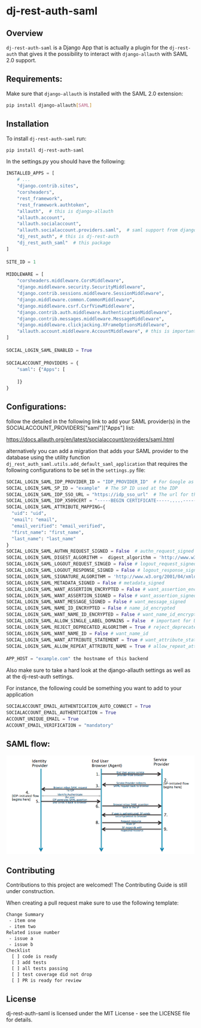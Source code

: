 # dj-rest-auth-saml

## Overview

`dj-rest-auth-saml` is a Django App that is actually a plugin for the `dj-rest-auth` that gives it the possibility to interact with `django-allauth` with SAML 2.0 support.

## Requirements:

Make sure that `django-allauth` is installed with the SAML 2.0 extension:

```bash
pip install django-allauth[SAML]
```

## Installation

To install `dj-rest-auth-saml` run:

```bash
pip install dj-rest-auth-saml
```

In the settings.py you should have the following:

```python
INSTALLED_APPS = [
    # ...
    "django.contrib.sites",
    "corsheaders",
    "rest_framework",
    "rest_framework.authtoken",
    "allauth",  # this is django-allauth
    "allauth.account",
    "allauth.socialaccount",
    "allauth.socialaccount.providers.saml",  # saml support from django-allauth
    "dj_rest_auth", # this is dj-rest-auth
    "dj_rest_auth_saml"  # this package
]

SITE_ID = 1

MIDDLEWARE = [
    "corsheaders.middleware.CorsMiddleware",
    "django.middleware.security.SecurityMiddleware",
    "django.contrib.sessions.middleware.SessionMiddleware",
    "django.middleware.common.CommonMiddleware",
    "django.middleware.csrf.CsrfViewMiddleware",
    "django.contrib.auth.middleware.AuthenticationMiddleware",
    "django.contrib.messages.middleware.MessageMiddleware",
    "django.middleware.clickjacking.XFrameOptionsMiddleware",
    "allauth.account.middleware.AccountMiddleware", # this is important for allauth
]

SOCIAL_LOGIN_SAML_ENABLED = True

SOCIALACCOUNT_PROVIDERS = {
    "saml": {"Apps": [

    ]}
}
```

## Configurations:

follow the detailed in the following link to add your SAML provider(s) in the SOCIALACCOUNT_PROVIDERS["saml"]["Apps"] list:

https://docs.allauth.org/en/latest/socialaccount/providers/saml.html

alternatively you can add a migration that adds your SAML provider to the database using the utility function `dj_rest_auth_saml.utils.add_default_saml_application` that requires the following configurations to be set in the `settings.py` file:

```python
SOCIAL_LOGIN_SAML_IDP_PROVIDER_ID = "IDP_PROVIDER_ID"  # For Google as a provider "https://accounts.google.com/o/saml2?idpid=XXXXXXXXX"
SOCIAL_LOGIN_SAML_SP_ID = "example"  # The SP ID used at the IDP
SOCIAL_LOGIN_SAML_IDP_SSO_URL = "https://idp_sso_url"  # The url for the IDP SSO, for google: "https://accounts.google.com/o/saml2/idp?idpid=XXXXXXXXX"
SOCIAL_LOGIN_SAML_IDP_X509CERT = "-----BEGIN CERTIFICATE-----.....-----END CERTIFICATE-----"  # the X509 IDP CERT
SOCIAL_LOGIN_SAML_ATTRIBUTE_MAPPING={
  "uid": "uid",
  "email": "email",
  "email_verified": "email_verified",
  "first_name": "first_name",
  "last_name": "last_name"
}
SOCIAL_LOGIN_SAML_AUTHN_REQUEST_SIGNED = False  # authn_request_signed
SOCIAL_LOGIN_SAML_DIGEST_ALGORITHM =  digest_algorithm = 'http://www.w3.org/2001/04/xmlenc#sha256' # OneLogin_Saml2_Constants.SHA256,
SOCIAL_LOGIN_SAML_LOGOUT_REQUEST_SINGED = False # logout_request_signed
SOCIAL_LOGIN_SAML_LOGOUT_RESPONSE_SIGNED = False # logout_response_signed
SOCIAL_LOGIN_SAML_SIGNATURE_ALGORITHM = 'http://www.w3.org/2001/04/xmldsig-more#rsa-sha256' # signature_algorithm OneLogin_Saml2_Constants.RSA_SHA256
SOCIAL_LOGIN_SAML_METADATA_SIGNED = False # metadata_signed
SOCIAL_LOGIN_SAML_WANT_ASSERTION_ENCRYPTED = False # want_assertion_encrypted
SOCIAL_LOGIN_SAML_WANT_ASSERTION_SIGNED = False # want_assertion_signed
SOCIAL_LOGIN_SAML_WANT_MESSAGE_SIGNED = False # want_message_signed
SOCIAL_LOGIN_SAML_NAME_ID_ENCRYPTED = False # name_id_encrypted
SOCIAL_LOGIN_SAML_WANT_NAME_ID_ENCRYPTED = False # want_name_id_encrypted
SOCIAL_LOGIN_SAML_ALLOW_SINGLE_LABEL_DOMAINS = False  # important for Unit testing
SOCIAL_LOGIN_SAML_REJECT_DEPRECATED_ALGORITHM = True # reject_deprecated_algorithm
SOCIAL_LOGIN_SAML_WANT_NAME_ID = False # want_name_id
SOCIAL_LOGIN_SAML_WANT_ATTRIBUTE_STATEMENT = True # want_attribute_statement
SOCIAL_LOGIN_SAML_ALLOW_REPEAT_ATTRIBUTE_NAME = True # allow_repeat_attribute_name

APP_HOST = "example.com" the hostname of this backend

```

Also make sure to take a hard look at the django-allauth settings as well as at the dj-rest-auth settings.

For instance, the following could be something you want to add to your application

```python
SOCIALACCOUNT_EMAIL_AUTHENTICATION_AUTO_CONNECT = True
SOCIALACCOUNT_EMAIL_AUTHENTICATION = True
ACCOUNT_UNIQUE_EMAIL = True
ACCOUNT_EMAIL_VERIFICATION = "mandatory"
```

## SAML flow:

<img src="saml_flow_diagram.png" alt="example" width="800"/>



## Contributing
Contributions to this project are welcomed! The Contributing Guide is still under construction.

When creating a pull request make sure to use the following template:

```
Change Summary
 - item one
 - item two
Related issue number
 - issue a
 - issue b
Checklist
  [ ] code is ready
  [ ] add tests
  [ ] all tests passing
  [ ] test coverage did not drop
  [ ] PR is ready for review
```

## License
dj-rest-auth-saml is licensed under the MIT License - see the LICENSE file for details.
